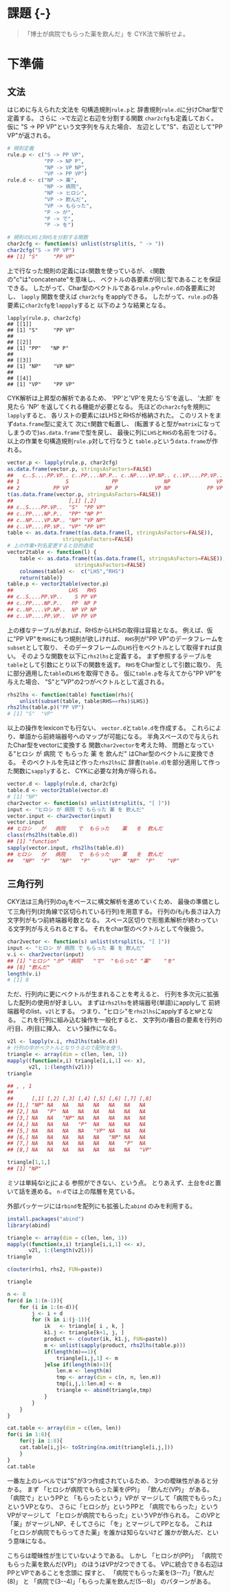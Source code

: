# 課題 {-}

> 「博士が病院でもらった薬を飲んだ」を
> CYK法で解析せよ。

# 下準備

## 文法

はじめに与えられた文法を
句構造規則`rule.p`と
辞書規則`rule.d`に分けChar型で定義する。
さらに ` -> `で左辺と右辺を分割する関数
`char2cfg`も定義しておく。
仮に "S -> PP VP"という文字列を与えた場合、
左辺として"S"、右辺として"PP VP"が返される。

```r
# 規則定義
rule.p <- c("S -> PP VP",
            "PP -> NP P",
            "NP -> VP NP",
            "VP -> PP VP")
rule.d <- c("NP -> 薬",
            "NP -> 病院",
            "NP -> ヒロシ",
            "VP -> 飲んだ",
            "VP -> もらった",
            "P -> が",
            "P -> で",
            "P -> を")

# 規則のLHSとRHSを分割する関数
char2cfg <- function(s) unlist(strsplit(s, " -> "))
char2cfg("S -> PP VP")
## [1] "S"     "PP VP"
```

上で行なった規則の定義には`c`関数を使っているが、
`c`関数の"c"は"concatenate"を意味し、
ベクトルの各要素が同じ型であることを保証できる。
したがって、Char型のベクトルである`rule.p`や`rule.d`の各要素に対し、
`lapply` 関数を使えば `char2cfg` をapplyできる。
したがって、`rule.p`の各要素に`char2cfg`を`lappply`すると
以下のような結果となる。

```{r}
lapply(rule.p, char2cfg)
## [[1]]
## [1] "S"     "PP VP"
## 
## [[2]]
## [1] "PP"   "NP P"
## 
## [[3]]
## [1] "NP"    "VP NP"
## 
## [[4]]
## [1] "VP"    "PP VP"
```

CYK解析は上昇型の解析であるため、
'PP'と'VP'を見たら'S'を返し、
'太郎' を見たら 'NP' を返してくれる機能が必要となる。
先ほどの`char2cfg`を規則に`lapply`すると、
各リストの要素にはLHSとRHSが格納された。
このリストをまず`data.frame`型に変えて
次に`t`関数で転置し、
(転置すると型が`matrix`になってしまうので)`as.data.frame`で型を戻し、
最後に列に`LHS`と`RHS`の名前をつける。
以上の作業を句構造規則`rule.p`対して行なうと
`table.p`という`data.frame`が作れる。

```r
vector.p <- lapply(rule.p, char2cfg)
as.data.frame(vector.p, stringsAsFactors=FALSE)
##   c..S....PP.VP.. c..PP....NP.P.. c..NP....VP.NP.. c..VP....PP.VP..
## 1               S              PP               NP               VP
## 2           PP VP            NP P            VP NP            PP VP
t(as.data.frame(vector.p, stringsAsFactors=FALSE))
##                  [,1] [,2]   
## c..S....PP.VP..  "S"  "PP VP"
## c..PP....NP.P..  "PP" "NP P" 
## c..NP....VP.NP.. "NP" "VP NP"
## c..VP....PP.VP.. "VP" "PP VP"
table <- as.data.frame(t(as.data.frame(l, stringsAsFactors=FALSE)),
                  stringsAsFactors=FALSE)
# 上の作業+列名変更すると目的達成
vector2table <- function(l) {
    table <- as.data.frame(t(as.data.frame(l, stringsAsFactors=FALSE)),
                      stringsAsFactors=FALSE)
    colnames(table) <-  c("LHS","RHS")
    return(table)}
table.p <- vector2table(vector.p)
##                  LHS   RHS
## c..S....PP.VP..    S PP VP
## c..PP....NP.P..   PP  NP P
## c..NP....VP.NP..  NP VP NP
## c..VP....PP.VP..  VP PP VP
```

上の様なテーブルがあれば、RHSからLHSの取得は容易となる。
例えば、仮に"PP VP"を`RHS`にもつ規則が欲しければ、
`RHS`列が"PP VP"のデータフレームを`subset`として取り、
そのデータフレームの`LHS`行をベクトルとして取得すれば良い。
そのような関数を以下に`rhs2lhs`と定義する。
まず参照するテーブルを`table`として引数にとり以下の関数を返す。
`RHS`をChar型として引数に取り、
先に部分適用した`table`の`LHS`を取得できる。
仮に`table.p`を与えてから"PP VP"を与えた場合、
"S"と"VP"の2つがベクトルとして返される。

```r
rhs2lhs <- function(table) function(rhs){
    unlist(subset(table, table$RHS==rhs)$LHS)}
rhs2lhs(table.p)("PP VP")
# [1] "S"  "VP"
```

以上の操作をlexiconでも行ない、
`vector.d`と`table.d`を作成する。
これらにより、単語から前終端器号へのマップが可能になる。
半角スペースので与えられたChar型をvectorに変換する
関数`char2vector`を考えた時、
問題となっている"ヒロシ が 病院 で もらった 薬 を 飲んだ"
はChar型のベクトルに変換できる。
そのベクトルを先ほど作った`rhs2lhs`に
辞書(`table.d`)を部分適用して作った関数に`sapply`すると、
CYKに必要な対角が得られる。

```r
vector.d <- lapply(rule.d, char2cfg)
table.d <- vector2table(vector.d)
# [1] "NP"
char2vector <- function(s) unlist(strsplit(s, "[ ]"))
input <- "ヒロシ が 病院 で もらった 薬 を 飲んだ"
vector.input <- char2vector(input)
vector.input
## ヒロシ   が   病院    で  もらった    薬   を  飲んだ 
class(rhs2lhs(table.d))
## [1] "function"
sapply(vector.input, rhs2lhs(table.d))
## ヒロシ   が   病院    で  もらった    薬   を  飲んだ 
##   "NP"  "P"   "NP"   "P"      "VP"  "NP"  "P"    "VP" 
```

## 三角行列

CKY法は三角行列の$a_{ij}$をベースに構文解析を進めていくため、
最後の準備として三角行列(対角線で区切られている行列)を用意する。
行列の$i$も$j$も長さは入力文字列がもつ前終端器号数となる。
スペース区切りで形態素解析が終わっている文字列が与えられるとする。
それをchar型のベクトルとして今後扱う。

```r
char2vector <- function(s) unlist(strsplit(s, "[ ]"))
input <- "ヒロシ が 病院 で もらった 薬 を 飲んだ"
v.i <- char2vector(input)
## [1] "ヒロシ" "が" "病院"   "で"  "もらった" "薬"    "を"      
## [8] "飲んだ"  
length(v.i)
# [1] 8
```

ただ、行列内に更にベクトルが生まれることを考えると、
行列を多次元に拡張した配列の使用が好ましい。
まずは`rhs2lhs`を終端器号(単語)にapplyして
前終端器号のlist、`v2l`とする。
つまり、"ヒロシ"を`rhs2lhs`にapplyすると`NP`となる。
これを行列に組み込む操作を一般化すると、
文字列の$i$番目の要素を行列の$i$行目、$i$列目に挿入、
という操作になる。

```r
v2l <- lapply(v.i, rhs2lhs(table.d))
# 行列の中がベクトルとなりうるので配列を使う。
triangle <- array(dim = c(len, len, 1))
mapply((function(x,i) triangle[i,i,1] <<- x),
       v2l, 1:(length(v2l)))
triangle

## , , 1
## 
##      [,1] [,2] [,3] [,4] [,5] [,6] [,7] [,8]
## [1,] "NP" NA   NA   NA   NA   NA   NA   NA  
## [2,] NA   "P"  NA   NA   NA   NA   NA   NA  
## [3,] NA   NA   "NP" NA   NA   NA   NA   NA  
## [4,] NA   NA   NA   "P"  NA   NA   NA   NA  
## [5,] NA   NA   NA   NA   "VP" NA   NA   NA  
## [6,] NA   NA   NA   NA   NA   "NP" NA   NA  
## [7,] NA   NA   NA   NA   NA   NA   "P"  NA  
## [8,] NA   NA   NA   NA   NA   NA   NA   "VP"

triangle[1,1,]
## [1] "NP"
```

ミソは単純なiとjによる
参照ができない、という点。
とりあえず、土台をdと置いて話を進める。
`n-d`では上の階層を見ている。

外部パッケージには`rbind`を配列にも拡張した`abind`
のみを利用する。

```r
install.packages("abind")
library(abind)
```

```r
triangle <- array(dim = c(len, len, 1))
mapply((function(x,i) triangle[i,i,1] <<- x),
       v2l, 1:(length(v2l)))
triangle

c(outer(rhs1, rhs2, FUN=paste))

triangle

n <- 8
for(d in 1:(n-1)){
    for (i in 1:(n-d)){
        j <- i + d
        for (k in i:(j-1)){
            ik   <- triangle[ i , k, ]
            k1.j <- triangle[k+1, j, ]
            product <- c(outer(ik, k1.j, FUN=paste))
            m <- unlist(sapply(product, rhs2lhs(table.p)))
            if(length(m)==1){
                triangle[i,j,1] <- m
            }else if(length(m)>1){
                len.m <- length(m)
                tmp <- array(dim = c(n, n, len.m))
                tmp[i,j,1:len.m] <- m
                triangle <- abind(triangle,tmp)
            }
        }
    }
}

cat.table <- array(dim = c(len, len))
for(i in 1:8){
    for(j in 1:8){
    cat.table[i,j]<- toString(na.omit(triangle[i,j,]))
    }
}
cat.table
```

一番左上のレベルでは"S"が3つ作成されているため、
3つの曖昧性があると分かる。
まず
「ヒロシが病院でもらった薬を(PP)」
「飲んだ(VP)」
がある。
「病院で」というPPと
「もらったという」VPが
マージして「病院でもらった」というVPとなり、
さらに「ヒロシが」というPPと
「病院でもらった」というVPがマージして
「ヒロシが病院でもらった」というVPが作られる。
このVPと「薬」がマージしNP、そしてさらに
「を」とマージしてPPとなる。
これは「ヒロシが病院でもらってきた薬」を誰かは知らないけど
誰かが飲んだ、という意味になる。

こちらは曖昧性が生じていないようである。
しかし
「ヒロシが(PP)」
「病院でもらった薬を飲んだ(VP)」
のほうはVPが2つできてる。
VPに統合できる右辺はPPとVPであることを念頭に
探すと、
「病院でもらった薬を(3--7)」「飲んだ(8)」
と
「病院で(3--4)」「もらった薬を飲んだ(5--8)」
のパターンがある。
